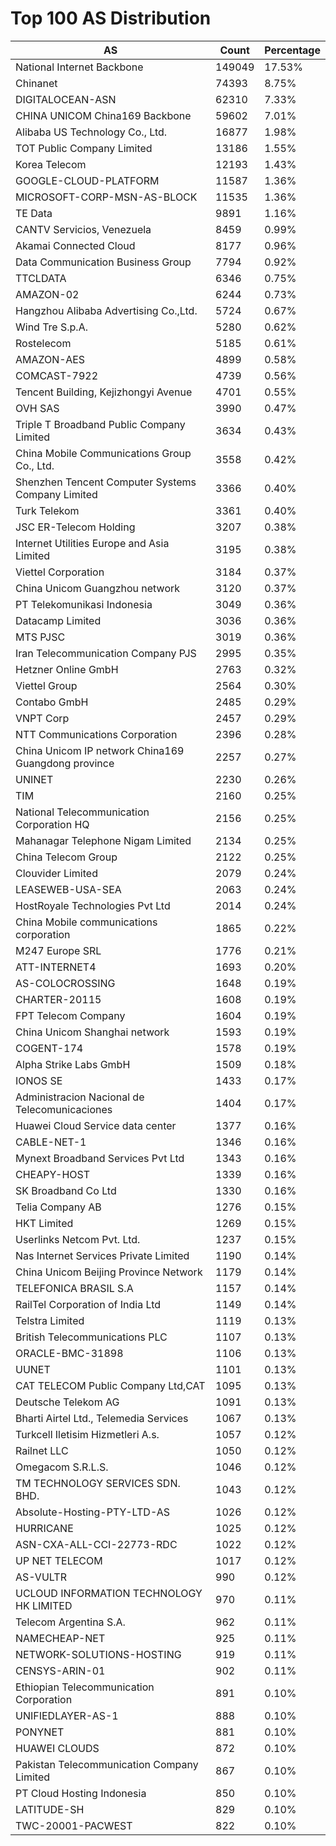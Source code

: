 # Top 100 AS Distribution
| AS | Count | Percentage |
|----|----|----|
| National Internet Backbone | 149049 | 17.53% |
| Chinanet | 74393 | 8.75% |
| DIGITALOCEAN-ASN | 62310 | 7.33% |
| CHINA UNICOM China169 Backbone | 59602 | 7.01% |
| Alibaba US Technology Co., Ltd. | 16877 | 1.98% |
| TOT Public Company Limited | 13186 | 1.55% |
| Korea Telecom | 12193 | 1.43% |
| GOOGLE-CLOUD-PLATFORM | 11587 | 1.36% |
| MICROSOFT-CORP-MSN-AS-BLOCK | 11535 | 1.36% |
| TE Data | 9891 | 1.16% |
| CANTV Servicios, Venezuela | 8459 | 0.99% |
| Akamai Connected Cloud | 8177 | 0.96% |
| Data Communication Business Group | 7794 | 0.92% |
| TTCLDATA | 6346 | 0.75% |
| AMAZON-02 | 6244 | 0.73% |
| Hangzhou Alibaba Advertising Co.,Ltd. | 5724 | 0.67% |
| Wind Tre S.p.A. | 5280 | 0.62% |
| Rostelecom | 5185 | 0.61% |
| AMAZON-AES | 4899 | 0.58% |
| COMCAST-7922 | 4739 | 0.56% |
| Tencent Building, Kejizhongyi Avenue | 4701 | 0.55% |
| OVH SAS | 3990 | 0.47% |
| Triple T Broadband Public Company Limited | 3634 | 0.43% |
| China Mobile Communications Group Co., Ltd. | 3558 | 0.42% |
| Shenzhen Tencent Computer Systems Company Limited | 3366 | 0.40% |
| Turk Telekom | 3361 | 0.40% |
| JSC ER-Telecom Holding | 3207 | 0.38% |
| Internet Utilities Europe and Asia Limited | 3195 | 0.38% |
| Viettel Corporation | 3184 | 0.37% |
| China Unicom Guangzhou network | 3120 | 0.37% |
| PT Telekomunikasi Indonesia | 3049 | 0.36% |
| Datacamp Limited | 3036 | 0.36% |
| MTS PJSC | 3019 | 0.36% |
| Iran Telecommunication Company PJS | 2995 | 0.35% |
| Hetzner Online GmbH | 2763 | 0.32% |
| Viettel Group | 2564 | 0.30% |
| Contabo GmbH | 2485 | 0.29% |
| VNPT Corp | 2457 | 0.29% |
| NTT Communications Corporation | 2396 | 0.28% |
| China Unicom IP network China169 Guangdong province | 2257 | 0.27% |
| UNINET | 2230 | 0.26% |
| TIM | 2160 | 0.25% |
| National Telecommunication Corporation HQ | 2156 | 0.25% |
| Mahanagar Telephone Nigam Limited | 2134 | 0.25% |
| China Telecom Group | 2122 | 0.25% |
| Clouvider Limited | 2079 | 0.24% |
| LEASEWEB-USA-SEA | 2063 | 0.24% |
| HostRoyale Technologies Pvt Ltd | 2014 | 0.24% |
| China Mobile communications corporation | 1865 | 0.22% |
| M247 Europe SRL | 1776 | 0.21% |
| ATT-INTERNET4 | 1693 | 0.20% |
| AS-COLOCROSSING | 1648 | 0.19% |
| CHARTER-20115 | 1608 | 0.19% |
| FPT Telecom Company | 1604 | 0.19% |
| China Unicom Shanghai network | 1593 | 0.19% |
| COGENT-174 | 1578 | 0.19% |
| Alpha Strike Labs GmbH | 1509 | 0.18% |
| IONOS SE | 1433 | 0.17% |
| Administracion Nacional de Telecomunicaciones | 1404 | 0.17% |
| Huawei Cloud Service data center | 1377 | 0.16% |
| CABLE-NET-1 | 1346 | 0.16% |
| Mynext Broadband Services Pvt Ltd | 1343 | 0.16% |
| CHEAPY-HOST | 1339 | 0.16% |
| SK Broadband Co Ltd | 1330 | 0.16% |
| Telia Company AB | 1276 | 0.15% |
| HKT Limited | 1269 | 0.15% |
| Userlinks Netcom Pvt. Ltd. | 1237 | 0.15% |
| Nas Internet Services Private Limited | 1190 | 0.14% |
| China Unicom Beijing Province Network | 1179 | 0.14% |
| TELEFONICA BRASIL S.A | 1157 | 0.14% |
| RailTel Corporation of India Ltd | 1149 | 0.14% |
| Telstra Limited | 1119 | 0.13% |
| British Telecommunications PLC | 1107 | 0.13% |
| ORACLE-BMC-31898 | 1106 | 0.13% |
| UUNET | 1101 | 0.13% |
| CAT TELECOM Public Company Ltd,CAT | 1095 | 0.13% |
| Deutsche Telekom AG | 1091 | 0.13% |
| Bharti Airtel Ltd., Telemedia Services | 1067 | 0.13% |
| Turkcell Iletisim Hizmetleri A.s. | 1057 | 0.12% |
| Railnet LLC | 1050 | 0.12% |
| Omegacom S.R.L.S. | 1046 | 0.12% |
| TM TECHNOLOGY SERVICES SDN. BHD. | 1043 | 0.12% |
| Absolute-Hosting-PTY-LTD-AS | 1026 | 0.12% |
| HURRICANE | 1025 | 0.12% |
| ASN-CXA-ALL-CCI-22773-RDC | 1022 | 0.12% |
| UP NET TELECOM | 1017 | 0.12% |
| AS-VULTR | 990 | 0.12% |
| UCLOUD INFORMATION TECHNOLOGY HK LIMITED | 970 | 0.11% |
| Telecom Argentina S.A. | 962 | 0.11% |
| NAMECHEAP-NET | 925 | 0.11% |
| NETWORK-SOLUTIONS-HOSTING | 919 | 0.11% |
| CENSYS-ARIN-01 | 902 | 0.11% |
| Ethiopian Telecommunication Corporation | 891 | 0.10% |
| UNIFIEDLAYER-AS-1 | 888 | 0.10% |
| PONYNET | 881 | 0.10% |
| HUAWEI CLOUDS | 872 | 0.10% |
| Pakistan Telecommunication Company Limited | 867 | 0.10% |
| PT Cloud Hosting Indonesia | 850 | 0.10% |
| LATITUDE-SH | 829 | 0.10% |
| TWC-20001-PACWEST | 822 | 0.10% |
